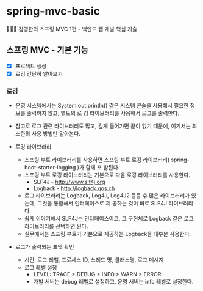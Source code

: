 # spring-mvc-basic
👩🏻‍💻 김영한의 스프링 MVC 1편 - 백엔드 웹 개발 핵심 기술

## 스프링 MVC - 기본 기능
- [x] 프로젝트 생성
- [x] 로깅 간단히 알아보기

### 로깅
* 운영 시스템에서는 System.out.println() 같은 시스템 콘솔을 사용해서 필요한 정보를 출력하지 않고, 별도의 로
깅 라이브러리를 사용해서 로그를 출력한다.
* 참고로 로그 관련 라이브러리도 많고, 깊게 들어가면 끝이 없기 때문에, 여기서는 최소한의 사용 방법만 알아본다.
* 로깅 라이브러리
  * 스프링 부트 라이브러리를 사용하면 스프링 부트 로깅 라이브러리( spring-boot-starter-logging )가 함께 포
함된다. 
  * 스프링 부트 로깅 라이브러리는 기본으로 다음 로깅 라이브러리를 사용한다.
    * SLF4J - http://www.slf4j.org
    * Logback - http://logback.qos.ch
  * 로그 라이브러리는 Logback, Log4J, Log4J2 등등 수 많은 라이브러리가 있는데, 그것을 통합해서 인터페이스로 제
공하는 것이 바로 SLF4J 라이브러리다.
  * 쉽게 이야기해서 SLF4J는 인터페이스이고, 그 구현체로 Logback 같은 로그 라이브러리를 선택하면 된다.
  * 실무에서는 스프링 부트가 기본으로 제공하는 Logback을 대부분 사용한다.

* 로그가 출력되는 포멧 확인
  * 시간, 로그 레벨, 프로세스 ID, 쓰레드 명, 클래스명, 로그 메시지
  * 로그 레벨 설정
    * LEVEL: TRACE > DEBUG > INFO > WARN > ERROR
    * 개발 서버는 debug 레벨로 설정하고, 운영 서버는 info 레벨로 설정한다.
